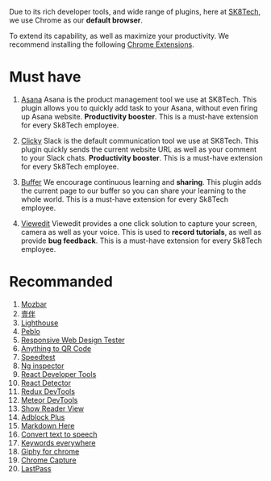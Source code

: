 Due to its rich developer tools, and wide range of plugins, here at [SK8Tech](https://sk8.tech), we use Chrome as our **default browser**.

To extend its capability, as well as maximize your productivity. We recommend installing the following [Chrome Extensions](https://chrome.google.com/webstore/category/extensions).

# Must have

1. [Asana](https://chrome.google.com/webstore/detail/asana-extension-for-chrom/khnpeclbnipcdacdkhejifenadikeghk)
Asana is the product management tool we use at SK8Tech. This plugin allows you to quickly add task to your Asana, without even firing up Asana website. **Productivity booster**. This is a must-have extension for every Sk8Tech employee.

1. [Clicky](https://chrome.google.com/webstore/detail/clicky-for-slack/bllgmdlgbbmijcoecbnmgeoekhebgmac)
Slack is the default communication tool we use at SK8Tech. This plugin quickly sends the current website URL as well as your comment to your Slack chats. **Productivity booster**. This is a must-have extension for every Sk8Tech employee.

1. [Buffer](https://chrome.google.com/webstore/detail/buffer/noojglkidnpfjbincgijbaiedldjfbhh)
We encourage continuous learning and **sharing**. This plugin adds the current page to our buffer so you can share your learning to the whole world. This is a must-have extension for every Sk8Tech employee.

1. [Viewedit](https://chrome.google.com/webstore/detail/viewedit-%E2%80%93-screen-voice-a/jiihcciniecimeajcniapbngjjbonjan)
Viewedit provides a one click solution to capture your screen, camera as well as your voice. This is used to **record tutorials**, as well as provide **bug feedback**. This is a must-have extension for every Sk8Tech employee.



# Recommanded

1. [Mozbar](https://chrome.google.com/webstore/detail/mozbar/eakacpaijcpapndcfffdgphdiccmpknp)
1. [壹伴](https://chrome.google.com/webstore/detail/%E5%A3%B9%E4%BC%B4-%C2%B7-%E5%B0%8F%E6%8F%92%E4%BB%B6/ibefaeehajgcpooopoegkifhgecigeeg)
1. [Lighthouse](https://chrome.google.com/webstore/detail/lighthouse/blipmdconlkpinefehnmjammfjpmpbjk)
1. [Peblo](https://chrome.google.com/webstore/detail/pablo/gfpibnlcombjoeejlongmihndgkpnjjo)
1. [Responsive Web Design Tester](https://chrome.google.com/webstore/detail/responsive-web-design-tes/objclahbaimlfnbjdeobicmmlnbhamkg)
1. [Anything to QR Code](https://chrome.google.com/webstore/detail/anything-to-qrcode/calkaljlpglgogjfcidhlmmlgjnpmnmf)
1. [Speedtest](https://chrome.google.com/webstore/detail/speedtest-by-ookla/pgjjikdiikihdfpoppgaidccahalehjh)    
1. [Ng inspector](https://chrome.google.com/webstore/detail/ng-inspector-for-angularj/aadgmnobpdmgmigaicncghmmoeflnamj)
1. [React Developer Tools](https://chrome.google.com/webstore/detail/react-developer-tools/fmkadmapgofadopljbjfkapdkoienihi)
1. [React Detector](https://chrome.google.com/webstore/detail/react-detector/jaaklebbenondhkanegppccanebkdjlh)
1. [Redux DevTools](https://chrome.google.com/webstore/detail/redux-devtools/lmhkpmbekcpmknklioeibfkpmmfibljd)
1. [Meteor DevTools](https://chrome.google.com/webstore/detail/meteor-devtools/ippapidnnboiophakmmhkdlchoccbgje)
1. [Show Reader View](https://chrome.google.com/webstore/detail/reader-view/iibolhpkjjmoepndefdmdlmbpfhlgjpl)
1. [Adblock Plus](https://chrome.google.com/webstore/detail/adblock-plus/cfhdojbkjhnklbpkdaibdccddilifddb)
1. [Markdown Here](https://chrome.google.com/webstore/detail/markdown-here/elifhakcjgalahccnjkneoccemfahfoa)
1. [Convert text to speech](https://chrome.google.com/webstore/detail/pgeolalilifpodheeocdmbhehgnkkbak)
1. [Keywords everywhere](https://chrome.google.com/webstore/detail/keywords-everywhere-keywo/hbapdpeemoojbophdfndmlgdhppljgmp)
1. [Giphy for chrome](https://chrome.google.com/webstore/detail/giphy-for-chrome/jlleokkdhkflpmghiioglgmnminbekdi)
1. [Chrome Capture](https://chrome.google.com/webstore/detail/chrome-capture/ggaabchcecdbomdcnbahdfddfikjmphe)
1. [LastPass](https://chrome.google.com/webstore/detail/lastpass-free-password-ma/hdokiejnpimakedhajhdlcegeplioahd)
